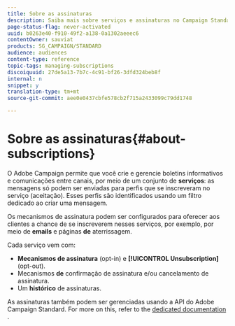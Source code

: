 ```yaml
---
title: Sobre as assinaturas
description: Saiba mais sobre serviços e assinaturas no Campaign Standard.
page-status-flag: never-activated
uuid: b0263e40-f910-49f2-a138-0a1302aeeec6
contentOwner: sauviat
products: SG_CAMPAIGN/STANDARD
audience: audiences
content-type: reference
topic-tags: managing-subscriptions
discoiquuid: 27de5a13-7b7c-4c91-bf26-3dfd324beb8f
internal: n
snippet: y
translation-type: tm+mt
source-git-commit: aee0e0437cbfe578cb2f715a2433099c79dd1748

---
```



# Sobre as assinaturas{#about-subscriptions}

O Adobe Campaign permite que você crie e gerencie boletins informativos e comunicações entre canais, por meio de um conjunto de **serviços**: as mensagens só podem ser enviadas para perfis que se inscreveram no serviço (aceitação). Esses perfis são identificados usando um filtro dedicado ao criar uma mensagem.

Os mecanismos de assinatura podem ser configurados para oferecer aos clientes a chance de se inscreverem nesses serviços, por exemplo, por meio de **emails** e páginas **de** aterrissagem.

Cada serviço vem com:

* **Mecanismos de assinatura** (opt-in) e **[!UICONTROL Unsubscription]** (opt-out).
* Mecanismos **de** confirmação de assinatura e/ou cancelamento de assinatura.
* Um **histórico** de assinaturas.

As assinaturas também podem ser gerenciadas usando a API do Adobe Campaign Standard. For more on this, refer to the [dedicated documentation](../../api/using/creating-a-service.md) .
